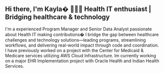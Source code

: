 ## Hi there, I'm Kayla� 👩🏿‍💻 Health IT enthusiast | Bridging healthcare & technology


I'm a experienced Program Manager and Senior Data Analyst passionate about Health IT making contributions� I bridge the gap between healthcare challenges and technology solutions—leading programs, streamlining workflows, and delivering real-world impact through code and coordination. I have previously worked on a project with the Center for Medicaid & Medicare services utilizing AWS Cloud Infrastructure. Im currently working on a major EHR Implementation project with Oracle Health and Indian Health Services.


<!--



-->
